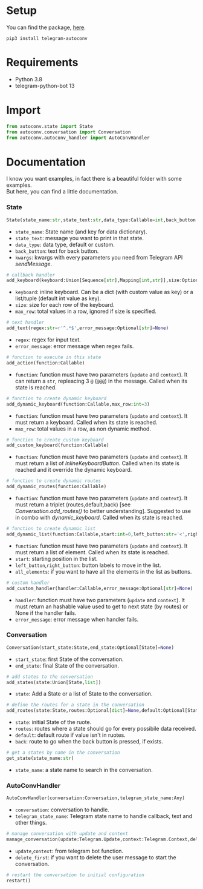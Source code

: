 # Setup
You can find the package, [here](https://pypi.org/project/telegram-autoconv/).
```
pip3 install telegram-autoconv
```

# Requirements
* Python 3.8
* telegram-python-bot 13

# Import
```python
from autoconv.state import State
from autoconv.conversation import Conversation
from autoconv.autoconv_handler import AutoConvHandler
```

# Documentation
I know you want examples, in fact there is a beautiful folder with some examples.  
But here, you can find a little documentation.

### State
```python
State(state_name:str,state_text:str,data_type:Callable=int,back_button:Optional[str]=None,**kwargs)
```
- `state_name`: State name (and key for data dictionary).
- `state_text`: message you want to print in that state.
- `data_type`: data type, default or custom.
- `back_button`: text for back button.
- `kwargs`: kwargs with every parameters you need from Telegram API _sendMessage_.

```python
# callback handler
add_keyboard(keyboard:Union[Sequence[str],Mapping[int,str]],size:Optional[Sequence[int]]=None,max_row:int=3)
```
- `keyboard`: inline keyboard. Can be a dict (with custom value as key) or a list/tuple (default int value as key).
- `size`: size for each row of the keyboard.
- `max_row`: total values in a row, ignored if size is specified.

```python
# text handler
add_text(regex:str=r'^.*$',error_message:Optional[str]=None)
```
- `regex`: regex for input text.
- `error_message`: error message when regex fails.

```python
# function to execute in this state
add_action(function:Callable)
```
- `function`: function must have two parameters (`update` and `context`). It can return a `str`, repleacing 3 `@` (`@@@`) in the message. Called when its state is reached.

```python
# function to create dynamic keyboard
add_dynamic_keyboard(function:Callable,max_row:int=3)
```
- `function`: function must have two parameters (`update` and `context`). It must return a keyboard. Called when its state is reached.
- `max_row`: total values in a row, as non dynamic method.

```python
# function to create custom keyboard
add_custom_keyboard(function:Callable)
```
- `function`: function must have two parameters (`update` and `context`). It must return a list of _InlineKeyboardButton_. Called when its state is reached and it override the dynamic keyboard.

```python
# function to create dynamic routes
add_dynamic_routes(function:Callable)
```
- `function`: function must have two parameters (`update` and `context`). It must return a triplet (routes,default,back) [see _Conversation.add_routes()_ to better understanding]. Suggested to use in combo with _dynamic_keyboard_. Called when its state is reached.

```python
# function to create dynamic list
add_dynamic_list(function:Callable,start:int=0,left_button:str='<',right_button:str='>',all_elements:bool=False)
```
- `function`: function must have two parameters (`update` and `context`). It must return a list of element. Called when its state is reached.
- `start`: starting position in the list.
- `left_button`,`right_button`: button labels to move in the list.
- `all_elements`: if you want to have all the elements in the list as buttons.

```python
# custom handler
add_custom_handler(handler:Callable,error_message:Optional[str]=None)
```
- `handler`: function must have two parameters (`update` and `context`). It must return an hashable value used to get to next state (by routes) or None if the handler fails.
- `error_message`: error message when handler fails.

### Conversation
```python
Conversation(start_state:State,end_state:Optional[State]=None)
```
- `start_state`: first State of the conversation.
- `end_state`: final State of the conversation.

```python
# add states to the conversation
add_states(state:Union[State,list])
```
- `state`: Add a State or a list of State to the conversation.

```python
# define the routes for a state in the conversation
add_routes(state:State,routes:Optional[dict]=None,default:Optional[State]=None,back:Optional[State]=None)
```
- `state`: initial State of the ruote.
- `routes`: routes where a state should go for every possibile data received.
- `default`: default route if value isn't in ruotes.
- `back`: route to go when the back button is pressed, if exists.

```python
# get a states by name in the conversation
get_state(state_name:str)
```
- `state_name`: a state name to search in the conversation.

### AutoConvHandler
```python
AutoConvHandler(conversation:Conversation,telegram_state_name:Any)
```
- `conversation`: conversation to handle.
- `telegram_state_name`: Telegram state name to handle callback, text and other things.

```python
# manage conversation with update and context
manage_conversation(update:Telegram.Update,context:Telegram.Context,delete_first:bool=True)
```
- `update`,`context`: from telegram bot function.
- `delete_first`: if you want to delete the user message to start the conversation.

```python
# restart the conversation to initial configuration
restart()
```
